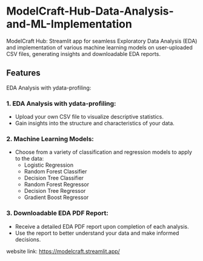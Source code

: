 # ModelCraft-Hub-Data-Analysis-and-ML-Implementation
ModelCraft Hub: Streamlit app for seamless Exploratory Data Analysis (EDA) and implementation of various machine learning models on user-uploaded CSV files, generating insights and downloadable EDA reports.

## Features
EDA Analysis with ydata-profiling:

### 1. EDA Analysis with ydata-profiling:
* Upload your own CSV file to visualize descriptive statistics.
* Gain insights into the structure and characteristics of your data.
### 2. Machine Learning Models:
* Choose from a variety of classification and regression models to apply to the data:
   * Logistic Regression
   * Random Forest Classifier
   * Decision Tree Classifier
   * Random Forest Regressor
   * Decision Tree Regressor
   * Gradient Boost Regressor
### 3. Downloadable EDA PDF Report:
* Receive a detailed EDA PDF report upon completion of each analysis.
* Use the report to better understand your data and make informed decisions.



website link: https://modelcraft.streamlit.app/
